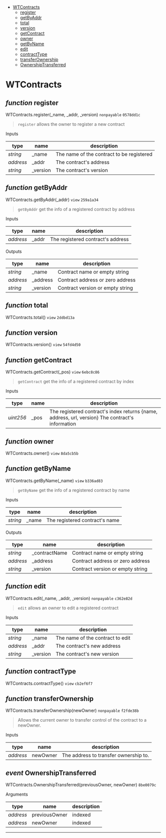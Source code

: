 * [WTContracts](#wtcontracts)
  * [register](#function-register)
  * [getByAddr](#function-getbyaddr)
  * [total](#function-total)
  * [version](#function-version)
  * [getContract](#function-getcontract)
  * [owner](#function-owner)
  * [getByName](#function-getbyname)
  * [edit](#function-edit)
  * [contractType](#function-contracttype)
  * [transferOwnership](#function-transferownership)
  * [OwnershipTransferred](#event-ownershiptransferred)

# WTContracts


## *function* register

WTContracts.register(_name, _addr, _version) `nonpayable` `0578dd1c`

> `register` allows the owner to register a new contract

Inputs

| **type** | **name** | **description** |
|-|-|-|
| *string* | _name | The name of the contract to be registered |
| *address* | _addr | The contract's address |
| *string* | _version | The contract's version |


## *function* getByAddr

WTContracts.getByAddr(_addr) `view` `259a1a34`

> `getByAddr` get the info of a registered contract by address

Inputs

| **type** | **name** | **description** |
|-|-|-|
| *address* | _addr | The registered contract's address |

Outputs

| **type** | **name** | **description** |
|-|-|-|
| *string* | _name | Contract name or empty string |
| *address* | _address | Contract address or zero address |
| *string* | _version | Contract version or empty string |

## *function* total

WTContracts.total() `view` `2ddbd13a`





## *function* version

WTContracts.version() `view` `54fd4d50`





## *function* getContract

WTContracts.getContract(_pos) `view` `6ebc8c86`

> `getContract` get the info of a registered contract by index

Inputs

| **type** | **name** | **description** |
|-|-|-|
| *uint256* | _pos | The registered contract's index returns {name, address, url, version} The contract's information |


## *function* owner

WTContracts.owner() `view` `8da5cb5b`





## *function* getByName

WTContracts.getByName(_name) `view` `b336ad83`

> `getByName` get the info of a registered contract by name

Inputs

| **type** | **name** | **description** |
|-|-|-|
| *string* | _name | The registered contract's name |

Outputs

| **type** | **name** | **description** |
|-|-|-|
| *string* | _contractName | Contract name or empty string |
| *address* | _address | Contract address or zero address |
| *string* | _version | Contract version or empty string |

## *function* edit

WTContracts.edit(_name, _addr, _version) `nonpayable` `c362e82d`

> `edit` allows an owner to edit a registered contract

Inputs

| **type** | **name** | **description** |
|-|-|-|
| *string* | _name | The name of the contract to edit |
| *address* | _addr | The contract's new address |
| *string* | _version | The contract's new version |


## *function* contractType

WTContracts.contractType() `view` `cb2ef6f7`





## *function* transferOwnership

WTContracts.transferOwnership(newOwner) `nonpayable` `f2fde38b`

> Allows the current owner to transfer control of the contract to a newOwner.

Inputs

| **type** | **name** | **description** |
|-|-|-|
| *address* | newOwner | The address to transfer ownership to. |

## *event* OwnershipTransferred

WTContracts.OwnershipTransferred(previousOwner, newOwner) `8be0079c`

Arguments

| **type** | **name** | **description** |
|-|-|-|
| *address* | previousOwner | indexed |
| *address* | newOwner | indexed |


---